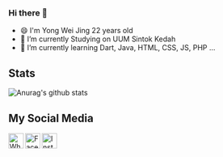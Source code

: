 ### Hi there 👋
- 😄 I'm Yong Wei Jing 22 years old
- 🔭 I’m currently Studying on UUM Sintok Kedah
- 🌱 I’m currently learning Dart, Java, HTML, CSS, JS, PHP ...

## Stats
![Anurag's github stats](https://github-readme-stats.vercel.app/api?username=weijing1998&show_icons=true&theme=dracula)

## My Social Media
<a target="_blank" href="https://api.whatsapp.com/send?phone=+60187762335">
  <img align="left" alt="Whatsapp" width="30px" src="https://cdn.jsdelivr.net/npm/simple-icons@v3/icons/whatsapp.svg" />
</a>
<a target="_blank" href=https://www.instagram.com/weiiijing/>
      <img align="left : 5em" alt="Instagram" width="30px" src="https://cdn.jsdelivr.net/npm/simple-icons@v3/icons/instagram.svg" />
    </a> 
    <a target="_blank" href="https://www.facebook.com/weijing1998/">
      <img align="left" alt="Facebook" width="30px" src="https://cdn.jsdelivr.net/npm/simple-icons@v3/icons/facebook.svg" />
    </a>
                                                                                                                        
                                                                                                                       
